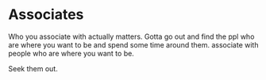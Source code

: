 # Associates

Who you associate with actually matters. Gotta go out and find the ppl who are where you want to be and spend some time around them. associate with people who are where you want to be.

Seek them out.


